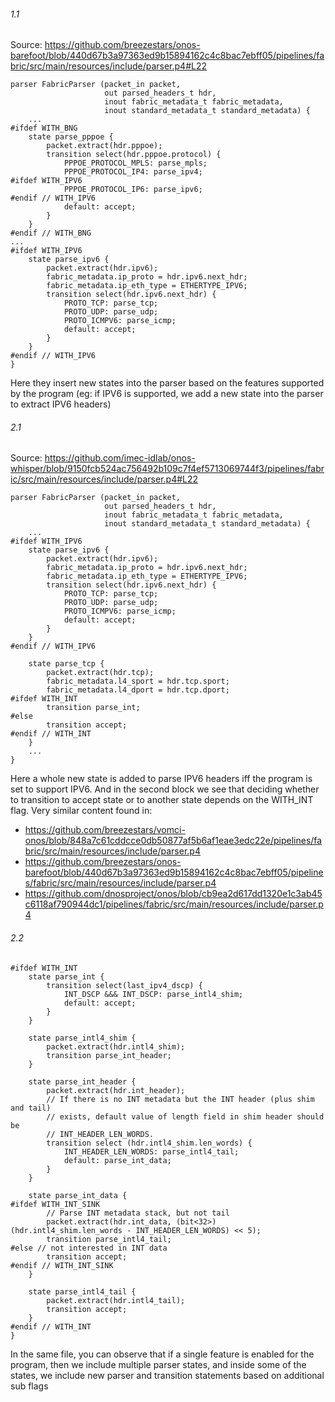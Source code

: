 ###### 1.1
Source: https://github.com/breezestars/onos-barefoot/blob/440d67b3a97363ed9b15894162c4c8bac7ebff05/pipelines/fabric/src/main/resources/include/parser.p4#L22
```
parser FabricParser (packet_in packet,
                     out parsed_headers_t hdr,
                     inout fabric_metadata_t fabric_metadata,
                     inout standard_metadata_t standard_metadata) {
    ...
#ifdef WITH_BNG
    state parse_pppoe {
        packet.extract(hdr.pppoe);
        transition select(hdr.pppoe.protocol) {
            PPPOE_PROTOCOL_MPLS: parse_mpls;
            PPPOE_PROTOCOL_IP4: parse_ipv4;
#ifdef WITH_IPV6
            PPPOE_PROTOCOL_IP6: parse_ipv6;
#endif // WITH_IPV6
            default: accept;
        }
    }
#endif // WITH_BNG
...
#ifdef WITH_IPV6
    state parse_ipv6 {
        packet.extract(hdr.ipv6);
        fabric_metadata.ip_proto = hdr.ipv6.next_hdr;
        fabric_metadata.ip_eth_type = ETHERTYPE_IPV6;
        transition select(hdr.ipv6.next_hdr) {
            PROTO_TCP: parse_tcp;
            PROTO_UDP: parse_udp;
            PROTO_ICMPV6: parse_icmp;
            default: accept;
        }
    }
#endif // WITH_IPV6
}
```
Here they insert new states into the parser based on the features supported by the program (eg: if IPV6 is supported, we add a new state into the parser to extract IPV6 headers)

###### 2.1

Source: https://github.com/imec-idlab/onos-whisper/blob/9150fcb524ac756492b109c7f4ef5713069744f3/pipelines/fabric/src/main/resources/include/parser.p4#L22
```
parser FabricParser (packet_in packet,
                     out parsed_headers_t hdr,
                     inout fabric_metadata_t fabric_metadata,
                     inout standard_metadata_t standard_metadata) {
    ...
#ifdef WITH_IPV6
    state parse_ipv6 {
        packet.extract(hdr.ipv6);
        fabric_metadata.ip_proto = hdr.ipv6.next_hdr;
        fabric_metadata.ip_eth_type = ETHERTYPE_IPV6;
        transition select(hdr.ipv6.next_hdr) {
            PROTO_TCP: parse_tcp;
            PROTO_UDP: parse_udp;
            PROTO_ICMPV6: parse_icmp;
            default: accept;
        }
    }
#endif // WITH_IPV6

    state parse_tcp {
        packet.extract(hdr.tcp);
        fabric_metadata.l4_sport = hdr.tcp.sport;
        fabric_metadata.l4_dport = hdr.tcp.dport;
#ifdef WITH_INT
        transition parse_int;
#else
        transition accept;
#endif // WITH_INT
    }
    ...
}
```
Here a whole new state is added to parse IPV6 headers iff the program is set to support IPV6. And in the second block we see that deciding whether to transition to accept state or to another state depends on the WITH_INT flag.
Very similar content found in: 
* https://github.com/breezestars/vomci-onos/blob/848a7c61cddcce0db50877af5b6af1eae3edc22e/pipelines/fabric/src/main/resources/include/parser.p4
* https://github.com/breezestars/onos-barefoot/blob/440d67b3a97363ed9b15894162c4c8bac7ebff05/pipelines/fabric/src/main/resources/include/parser.p4
* https://github.com/dnosproject/onos/blob/cb9ea2d617dd1320e1c3ab45c6118af790944dc1/pipelines/fabric/src/main/resources/include/parser.p4

###### 2.2

```
#ifdef WITH_INT
    state parse_int {
        transition select(last_ipv4_dscp) {
            INT_DSCP &&& INT_DSCP: parse_intl4_shim;
            default: accept;
        }
    }

    state parse_intl4_shim {
        packet.extract(hdr.intl4_shim);
        transition parse_int_header;
    }

    state parse_int_header {
        packet.extract(hdr.int_header);
        // If there is no INT metadata but the INT header (plus shim and tail)
        // exists, default value of length field in shim header should be
        // INT_HEADER_LEN_WORDS.
        transition select (hdr.intl4_shim.len_words) {
            INT_HEADER_LEN_WORDS: parse_intl4_tail;
            default: parse_int_data;
        }
    }

    state parse_int_data {
#ifdef WITH_INT_SINK
        // Parse INT metadata stack, but not tail
        packet.extract(hdr.int_data, (bit<32>) (hdr.intl4_shim.len_words - INT_HEADER_LEN_WORDS) << 5);
        transition parse_intl4_tail;
#else // not interested in INT data
        transition accept;
#endif // WITH_INT_SINK
    }

    state parse_intl4_tail {
        packet.extract(hdr.intl4_tail);
        transition accept;
    }
#endif // WITH_INT
}
```

In the same file, you can observe that if a single feature is enabled for the program, then we include multiple parser states, and inside some of the states, we include new parser and transition statements based on additional sub flags
